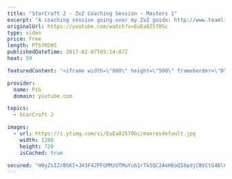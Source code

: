 ```yaml
---
title: "StarCraft 2 - ZvZ Coaching Session - Masters 1"
excerpt: "A coaching session going over my ZvZ guide: http://www.teamliquid.net/forum/sc2-strategy/512411-zvz-lingbane-into-roach-play -- Watch live at https://www.twitch.tv/x5_pig"
originalUrl: https://youtube.com/watch?v=EuEa82570Gc
type: video
price: Free
length: PT57M20S
publishedDateTime: 2017-02-07T05:14:07Z
heat: 50

featuredContent: "<iframe width=\"800\" height=\"500\" frameborder=\"0\" src=\"https://www.youtube.com/embed/EuEa82570Gc\" allow=\"accelerometer; autoplay; encrypted-media; gyroscope; picture-in-picture\" allowfullscreen></iframe>"

provider:
  name: PiG
  domain: youtube.com

topics:
  - StarCraft 2

images:
  - url: https://i.ytimg.com/vi/EuEa82570Gc/maxresdefault.jpg
    width: 1280
    height: 720
    isCached: true

secured: "H9yZsIZrBSKI+JH3F42PFGMMzUTMuYu61rTk5QC2AeH6aQI8pdjCBVCtG4BlCSUp93uXSfxHIZrtR6Jg8v/TKYaXuWp3PO2C5X0DRf/ya/ymmDipWk36LblWN61OO+fni7e/u3YmlfpD7oejWZoYe7HQldh1MjgWg/oY2uHkT+2XQ0VO0+Hdi+Z7gp7ln7PZ9emE7dv/ikzf15zki01inG6nO/RmIUkWwsppkCufUqaqvmh3SBJFdonW15yJS4/u2kdi4TnmzKd3nivVbuA+YwIDsR9RfgU1RxiBpETWmauSMfHF+n1PehD/jFYSQddew6Wc+wJm0Cbj5K5NNe9CKjFFXBhShrpPPFETuhjEK1WiS/EF10mYQKeitUZKORGlgX5EYJSVYkS4znWD4pTFYuGR1lXE8iNIjMyCEYq+I2A=;sG1mNTYrB6bOyVcJAgk23w=="
---
```


